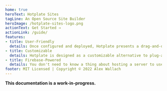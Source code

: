 ```yaml
---
home: true
heroText: Hotplate Sites
tagLine: An Open Source Site Builder
heroImage: /hotplate-sites-logo.png
actionText: Get Started →
actionLink: /guide/
features:
- title: User-Friendly
  details: Once configured and deployed, Hotplate presents a drag-and-drop site-building interface that can be used by anyone - even those with no coding or web design experience.
- title: Customizable
  details: Hotplate is designed as a customizable alternative to plug-and-play site builders like Google Sites.  While it is much more difficult to get started with Hotplate than site builders like Google Sites, you'll enjoy being able to take advantage of your self-hosted backend to create exactly the site you want.  Know how to program in Vue?  Hotplate lets you create and import your own Vue components for maximum flexibility.
- title: Firebase-Powered
  details: You don't need to know a thing about hosting a server to use Hotplate.  Your Hotplate site is backed by Google's secure and performant services, such as Cloud Firestore, Firebase Authentication, Cloud Storage, and reCaptcha v3.  We've even written security rules for you, so all you need to do is deploy them!
footer: MIT Licensed | Copyright © 2022 Alex Wallach
---
```


**This documentation is a work-in-progress.**

